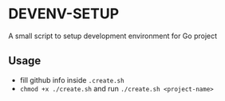 # DEVENV-SETUP

A small script to setup development environment for Go project

## Usage
- fill github info inside `.create.sh`
- `chmod +x ./create.sh` and run `./create.sh <project-name>`
